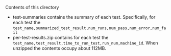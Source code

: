 Contents of this directory
- test-summaries contains the summary of each test. Specifically, for each test the `test_name,summarized_test_result,num_runs,num_pass,num_error,num_fail`
- per-test-results.zip contains for each test the `test_name,test_result,time_to_run_test,run_num,machine_id`. When unzipped the contents occupy about 112MB.
